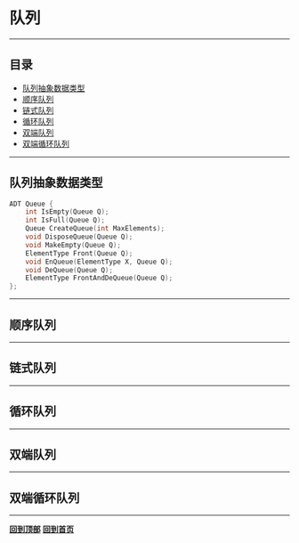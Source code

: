 # 队列

----

## 目录
<!-- vim-markdown-toc GFM -->

* [队列抽象数据类型](#队列抽象数据类型)
* [顺序队列](#顺序队列)
* [链式队列](#链式队列)
* [循环队列](#循环队列)
* [双端队列](#双端队列)
* [双端循环队列](#双端循环队列)

<!-- vim-markdown-toc -->

----

## 队列抽象数据类型
```c
ADT Queue {
    int IsEmpty(Queue Q);
    int IsFull(Queue Q);
    Queue CreateQueue(int MaxElements);
    void DisposeQueue(Queue Q);
    void MakeEmpty(Queue Q);
    ElementType Front(Queue Q);
    void EnQueue(ElementType X, Queue Q);
    void DeQueue(Queue Q);
    ElementType FrontAndDeQueue(Queue Q);
};
```

----

## 顺序队列

----

## 链式队列

----

## 循环队列

----

## 双端队列

----

## 双端循环队列

----

**[回到顶部](#队列)**
**[回到首页](https://github.com/zhengqijun0121/Data-Structures-and-Algorithm-Analysis-in-C)**

<!-- EOF -->

